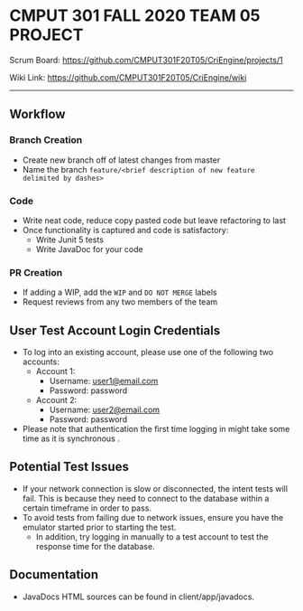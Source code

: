 # CMPUT 301 FALL 2020 TEAM 05 PROJECT

Scrum Board: https://github.com/CMPUT301F20T05/CriEngine/projects/1

Wiki Link: https://github.com/CMPUT301F20T05/CriEngine/wiki

----

## Workflow
### Branch Creation
- Create new branch off of latest changes from master
- Name the branch `feature/<brief description of new feature delimited by dashes>`

### Code
- Write neat code, reduce copy pasted code but leave refactoring to last
- Once functionality is captured and code is satisfactory:
  - Write Junit 5 tests
  - Write JavaDoc for your code

### PR Creation
- If adding a WIP, add the `WIP` and `DO NOT MERGE` labels
- Request reviews from any two members of the team

## User Test Account Login Credentials
- To log into an existing account, please use one of the following two accounts:
  - Account 1:
    - Username: user1@email.com
    - Password: password
  - Account 2:
    - Username: user2@email.com
    - Password: password
- Please note that authentication the first time logging in might take some time as it is synchronous .
    
## Potential Test Issues
- If your network connection is slow or disconnected, the intent tests will fail. This is because they need to connect to the database within a certain timeframe in order to pass.
- To avoid tests from failing due to network issues, ensure you have the emulator started prior to starting the test.
  - In addition, try logging in manually to a test account to test the response time for the database.

## Documentation
- JavaDocs HTML sources can be found in client/app/javadocs.
